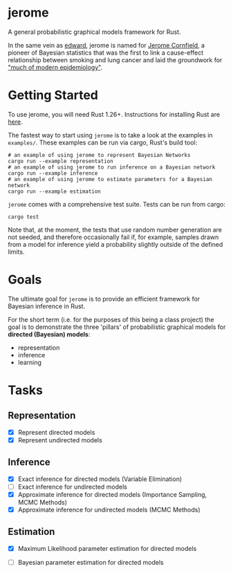# jerome
A general probabilistic graphical models framework for Rust.

In the same vein as [edward](http://edwardlib.org), jerome is named for [Jerome
Cornfield](https://en.wikipedia.org/wiki/Jerome_Cornfield), a pioneer
of Bayesian statistics that was the first to link a cause-effect relationship
between smoking and lung cancer and laid the groundwork for ["much of modern
epidemiology"](https://blogs.sas.com/content/iml/2013/03/18/biography-of-jerome-cornfield.html).

# Getting Started
To use jerome, you will need Rust 1.26+. Instructions for installing Rust are
[here](https://blog.rust-lang.org/2018/05/10/Rust-1.26.html). 

The fastest way to start using `jerome` is to take a look at the examples in `examples/`. These examples can be run via
cargo, Rust's build tool:

    # an example of using jerome to represent Bayesian Networks
    cargo run --example representation
    # an example of using jerome to run inference on a Bayesian network
    cargo run --example inference
    # an example of using jerome to estimate parameters for a Bayesian network
    cargo run --example estimation

`jerome` comes with a comprehensive test suite. Tests can be run from cargo:

    cargo test

Note that, at the moment, the tests that use random number generation are not seeded, and therefore occasionally fail
if, for example, samples drawn from a model for inference yield a probability slightly outside of the defined limits.

# Goals
The ultimate goal for `jerome` is to provide an efficient framework for Bayesian inference in Rust.

For the short term (i.e. for the purposes of this being a class project) the goal is to demonstrate the three 'pillars'
of probabilistic graphical models for **directed (Bayesian) models**:
* representation
* inference
* learning

# Tasks
## Representation
- [x] Represent directed models
- [x] Represent undirected models

## Inference
- [x] Exact inference for directed models (Variable Elimination)
- [ ] Exact inference for undirected models
- [x] Approximate inference for directed models (Importance Sampling, MCMC Methods)
- [x] Approximate inference for undirected models (MCMC Methods)

## Estimation
- [x] Maximum Likelihood parameter estimation for directed models
- [ ] Bayesian parameter estimation for directed models

